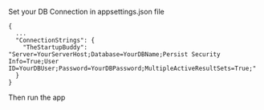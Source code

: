 Set your DB Connection in appsettings.json file
```
{
  ...
  "ConnectionStrings": {
    "TheStartupBuddy": "Server=YourServerHost;Database=YourDBName;Persist Security Info=True;User ID=YourDBUser;Password=YourDBPassword;MultipleActiveResultSets=True;"
  }
}
```

Then run the app